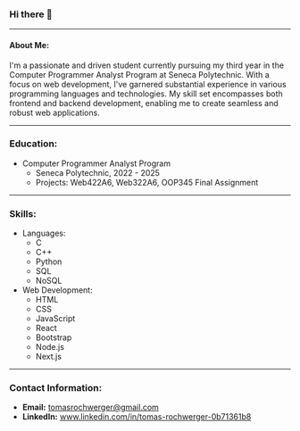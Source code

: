 ### Hi there 👋

<!--
**trochwerger/trochwerger** is a ✨ _special_ ✨ repository because its `README.md` (this file) appears on your GitHub profile.

Here are some ideas to get you started:

- 🔭 I’m currently working on ...
- 🌱 I’m currently learning ...
- 👯 I’m looking to collaborate on ...
- 🤔 I’m looking for help with ...
- 💬 Ask me about ...
- 📫 How to reach me: ...
- 😄 Pronouns: ...
- ⚡ Fun fact: ...
-->

---
#### About Me:
I'm a passionate and driven student currently pursuing my third year in the Computer Programmer Analyst Program at Seneca Polytechnic. With a focus on web development, I've garnered substantial experience in various programming languages and technologies. My skill set encompasses both frontend and backend development, enabling me to create seamless and robust web applications.

---
### Education:
- Computer Programmer Analyst Program
    - Seneca Polytechnic, 2022 - 2025
    - Projects: Web422A6, Web322A6, OOP345 Final Assignment

---
### Skills:
- Languages:
    - C
    - C++
    - Python
    - SQL
    - NoSQL
- Web Development:
    - HTML
    - CSS
    - JavaScript
    - React
    - Bootstrap
    - Node.js
    - Next.js

<!-- 
Projects:

[You can list any relevant projects you've worked on, providing brief descriptions and links to their repositories or live demos.]

    Project Name:
        Description: [Brief description of the project]
        Technologies Used: [List the technologies used]
        Repository/Live Demo: [Link to the project repository or live demo]

    Project Name:
        Description: [Brief description of the project]
        Technologies Used: [List the technologies used]
        Repository/Live Demo: [Link to the project repository or live demo]


Experience:

[If you have any relevant work experience or internships, you can list them here with brief descriptions of your responsibilities and accomplishments.]

    [Position Title]
        Company/Organization Name, Location
        Duration: [Month/Year] - [Month/Year]
        Description: [Brief description of your responsibilities and achievements]


-->

---
### Contact Information:
- **Email:** tomasrochwerger@gmail.com
- **LinkedIn:** www.linkedin.com/in/tomas-rochwerger-0b71361b8
